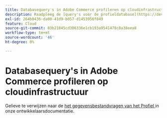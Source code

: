 ```yaml
---
title: Databasequery's in Adobe Commerce profileren op cloudinfrastructuur
description: Raadpleeg de [query's voor de profieldatabase](https://devdocs.magento.com/guides/v2.3/cloud/project/profile-database-queries.html) in de documentatie voor ontwikkelaars.
exl-id: 264b0436-da00-41d9-b057-d1453956f849
feature: Cloud
source-git-commit: 83b21845cd306336e1cb193a9541478c8a38eea8
workflow-type: tm+mt
source-wordcount: '46'
ht-degree: 0%

---
```


# Databasequery&#39;s in Adobe Commerce profileren op cloudinfrastructuur

Gelieve te verwijzen naar de [ het gegevensbestandvragen van het Profiel ](https://devdocs.magento.com/guides/v2.3/cloud/project/profile-database-queries.html) in onze ontwikkelaarsdocumentatie.
